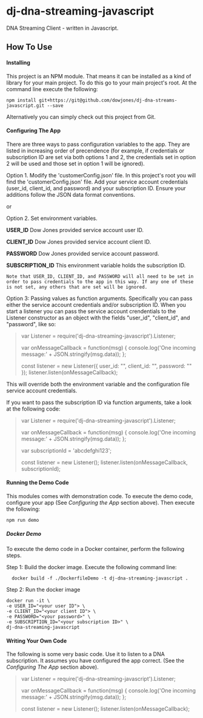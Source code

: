 # dj-dna-streaming-javascript
DNA Streaming Client - written in Javascript.

## How To Use

#### Installing

This project is an NPM module. That means it can be installed as a kind of library for your main project. To do this go to your main project's root. At the command line execute the following:

~~~~
npm install git+https://git@github.com/dowjones/dj-dna-streams-javascript.git --save
~~~~

Alternatively you can simply check out this project from Git.


#### Configuring The App

There are three ways to pass configuration variables to the app. They are listed in increasing order of precendence (for example, if credentials or subscription ID are set via both options 1 and 2, the credentials set in option 2 will be used and those set in option 1 will be ignored).

Option 1. Modify the 'customerConfig.json' file. In this project's root you will find the 'customerConfig.json' file. Add your service account credentials (user_id, client_id, and password) and your subscription ID. Ensure your additions follow the JSON data format conventions.

or

Option 2. Set environment variables.

  **USER_ID**
    Dow Jones provided service account user ID.

  **CLIENT_ID**
    Dow Jones provided service account client ID.

  **PASSWORD**
    Dow Jones provided service account password.
   
  **SUBSCRIPTION_ID**
    This environment variable holds the subscription ID.

    Note that USER_ID, CLIENT_ID, and PASSWORD will all need to be set in order to pass credentials to the app in this way. If any one of these is not set, any others that are set will be ignored.

Option 3: Passing values as function arguments. Specifically you can pass either the service account credentials and/or subscription ID. When you start a listener you can pass the service account crendentials to the Listener constructor as an object with the fields "user_id", "client_id", and "password", like so:

> var Listener = require('dj-dna-streaming-javascript').Listener;
>
> var onMessageCallback = function(msg) {
>    console.log('One incoming message:' + JSON.stringify(msg.data));
> };
>
> const listener = new Listener({
    user_id: "<YOUR USER ID HERE>",
    client_id: "<YOUR CLIENT ID HERE>",
    password: "<YOUR PASSWORD HERE>"
  });
> listener.listen(onMessageCallback);

This will override both the environment variable and the configuration file service account credentials.

If you want to pass the subscription ID via function arguments, take a look at the following code:

> var Listener = require('dj-dna-streaming-javascript').Listener;
>
> var onMessageCallback = function(msg) {
>    console.log('One incoming message:' + JSON.stringify(msg.data));
> };
>
> var subscriptionId = 'abcdefghi123'; 
>
> const listener = new Listener();
> listener.listen(onMessageCallback, subscriptionId);


#### Running the Demo Code

This modules comes with demonstration code. To execute the demo code, configure your app (See _Configuring the App_ section above). Then execute the following:

~~~
npm run demo
~~~

##### Docker Demo

To execute the demo code in a Docker container, perform the following steps.

Step 1: Build the docker image. Execute the following command line:

~~~
  docker build -f ./DockerfileDemo -t dj-dna-streaming-javascript .
~~~
  
Step 2: Run the docker image

~~~
docker run -it \
-e USER_ID="<your user ID"> \
-e CLIENT_ID="<your client ID"> \
-e PASSWORD="<your password>" \
-e SUBSCRIPTION_ID="<your subscription ID>" \
dj-dna-streaming-javascript
~~~


#### Writing Your Own Code

The following is some very basic code. Use it to listen to a DNA subscription. It assumes you have configured the app correct. (See the *Configuring The App* section above).

> var Listener = require('dj-dna-streaming-javascript').Listener;
>
> var onMessageCallback = function(msg) {
>    console.log('One incoming message:' + JSON.stringify(msg.data));
> };
>
> const listener = new Listener();
> listener.listen(onMessageCallback);
